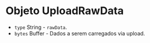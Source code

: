 # Objeto UploadRawData

* `type` String - `rawData`.
* `bytes` Buffer - Dados a serem carregados via upload.
